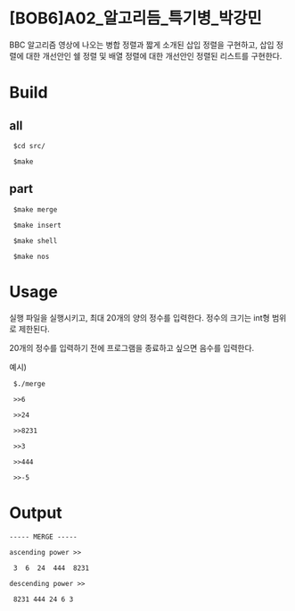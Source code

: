 # [BOB6]A02_알고리듬_특기병_박강민

BBC 알고리즘 영상에 나오는 병합 정렬과 짧게 소개된 삽입 정렬을 구현하고, 삽입 정렬에 대한 개선안인 쉘 정렬 및 배열 정렬에 대한 개선안인 정렬된 리스트를 구현한다.



Build
=======

all
-----

```
 $cd src/

 $make
```


part
-----

```
 $make merge

 $make insert

 $make shell

 $make nos
```



Usage
=======

실행 파일을 실행시키고, 최대 20개의 양의 정수를 입력한다. 정수의 크기는 int형 범위로 제한된다.

20개의 정수를 입력하기 전에 프로그램을 종료하고 싶으면 음수를 입력한다.

예시)

```
 $./merge

 >>6

 >>24

 >>8231

 >>3

 >>444

 >>-5
```



Output
=======

```
----- MERGE -----

ascending power >>

 3  6  24  444  8231

descending power >>

 8231 444 24 6 3
```
